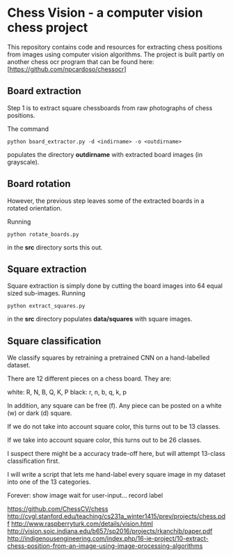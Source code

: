# Chess Vision - a computer vision chess project

This repository contains code and resources for extracting chess positions from images using computer vision algorithms. 
The project is built partly on another chess ocr program that can be found here: [https://github.com/npcardoso/chessocr]

## Board extraction

Step 1 is to extract square chessboards from raw photographs of chess positions.

The command

```python board_extractor.py -d <indirname> -o <outdirname>```

populates the directory __outdirname__ with extracted board images (in grayscale). 

## Board rotation

However, the previous step leaves some of the extracted boards in a rotated orientation. 

Running 

```python rotate_boards.py```

in the __src__ directory sorts this out. 

## Square extraction

Square extraction is simply done by cutting the board images into 64 equal sized sub-images. 
Running 

```python extract_squares.py```

in the __src__ directory populates __data/squares__ with square images.


## Square classification


We classify squares by retraining a pretrained CNN on a hand-labelled dataset.

There are 12 different pieces on a chess board. They are:

  white: R, N, B, Q, K, P 
  black: r, n, b, q, k, p 

In addition, any square can be free (f).
Any piece can be posted on a white (w) or dark (d) square.

If we do not take into account square color, this turns out to be 13 classes.

If we take into account square color, this turns out to be 26 classes.

I suspect there might be a accuracy trade-off here, but will attempt 13-class classification first.

I will write a script that lets me hand-label every square image in my dataset into one of the 13 categories. 

Forever:
    show image
    wait for user-input... 
    record label


https://github.com/ChessCV/chess
http://cvgl.stanford.edu/teaching/cs231a_winter1415/prev/projects/chess.pdf
http://www.raspberryturk.com/details/vision.html
http://vision.soic.indiana.edu/b657/sp2016/projects/rkanchib/paper.pdf
http://indigenousengineering.com/index.php/16-ie-project/10-extract-chess-position-from-an-image-using-image-processing-algorithms
